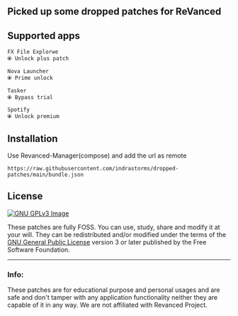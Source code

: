 ## Picked up some dropped patches for ReVanced

## Supported apps
```kotlin
FX File Explorwe
⦿ Unlock plus patch

Nova Launcher
⦿ Prime unlock

Tasker
⦿ Bypass trial

Spotify
⦿ Unlock premium
```

## Installation
Use Revanced-Manager(compose) and add the url as remote<br>
```
https://raw.githubusercontent.com/indrastorms/dropped-patches/main/bundle.json
```
## License
[![GNU GPLv3 Image](https://www.gnu.org/graphics/gplv3-127x51.png)](http://www.gnu.org/licenses/gpl-3.0.en.html)

These patches are fully FOSS. You can use, study, share and modify it at your will. They can be redistributed and/or modified under the terms of the [GNU General Public License](https://www.gnu.org/licenses/gpl.html) version 3 or later published by the Free Software Foundation.

---
### Info:
These patches are for educational purpose and personal usages and are safe and don't tamper with any application functionality neither they are capable of it in any way. We are not affiliated with Revanced Project.
